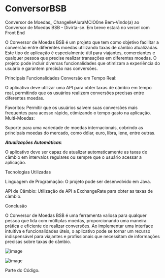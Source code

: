 # ConversorBSB
Conversor de Moedas_ ChangelleAluraMCIO0ne
Bem-Vindo(a) ao Conversor de Moedas BSB - Divirta-se. Em breve estará no vercel com Front End

O Conversor de Moedas BSB é um projeto que tem como objetivo facilitar a conversão entre diferentes moedas utilizando taxas de câmbio atualizadas. Este tipo de aplicação é especialmente útil para viajantes, comerciantes e qualquer pessoa que precise realizar transações em diferentes moedas. O projeto pode incluir diversas funcionalidades que otimizam a experiência do usuário e garantem precisão nas conversões.

Principais Funcionalidades
Conversão em Tempo Real:

O aplicativo deve utilizar uma API para obter taxas de câmbio em tempo real, permitindo que os usuários realizem conversões precisas entre diferentes moedas.

Favoritos: Permitir que os usuários salvem suas conversões mais frequentes para acesso rápido, otimizando o tempo gasto na aplicação.
Multi-Moedas:

Suporte para uma variedade de moedas internacionais, cobrindo as principais moedas do mercado, como dólar, euro, libra, iene, entre outras.

***Atualizações Automáticas***:

O aplicativo deve ser capaz de atualizar automaticamente as taxas de câmbio em intervalos regulares ou sempre que o usuário acessar a aplicação.

Tecnologias Utilizadas

Linguagem de Programação: O projeto pode ser desenvolvido em  Java.

API de Câmbio: Utilização de API a ExchangeRate para obter as taxas de câmbio.

Conclusão

O Conversor de Moedas BSB é uma ferramenta valiosa para qualquer pessoa que lida com múltiplas moedas, proporcionando uma maneira prática e eficiente de realizar conversões. Ao implementar uma interface intuitiva e funcionalidades úteis, o aplicativo pode se tornar um recurso indispensável para viajantes e profissionais que necessitam de informações precisas sobre taxas de câmbio.

![image](https://github.com/user-attachments/assets/64021392-9f00-4307-9a99-edc859d4aed5)



![image](https://github.com/user-attachments/assets/64669262-a4f9-4439-8937-cafc2825e182)

Parte do Código.




